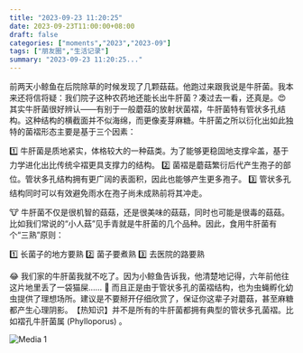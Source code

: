 ```yaml
---
title: "2023-09-23 11:20:25"
date: 2023-09-23T11:00:00+08:00
draft: false
categories: ["moments","2023","2023-09"]
tags: ["朋友圈","生活记录"]
summary: "2023-09-23 11:20:25..."
---
```


前两天小鲸鱼在后院除草的时候发现了几颗菇菇。他跑过来跟我说是牛肝菌。我本来还将信将疑：我们院子这种农药地还能长出牛肝菌？凑过去一看，还真是。😍
​
​其实牛肝菌很好辨认——有别于一般蘑菇的放射状菌褶，牛肝菌特有管状多孔结构。这种结构的横截面并不似海绵，而更像麦芽麻糖。牛肝菌之所以衍化出如此独特的菌褶形态主要是基于三个因素：

1️⃣ 牛肝菌是质地紧实，体格较大的一种菇类。为了能够更稳固地支撑伞盖，基于力学进化出比传统伞褶更具支撑力的结构。
2️⃣ 菌褶是蘑菇繁衍后代产生孢子的部位。管状多孔结构拥有更广阔的表面积，因此也能够产生更多孢子。
3️⃣ 管状多孔结构同时可以有效避免雨水在孢子尚未成熟前将其冲走。

🐮 牛肝菌不仅是很机智的菇菇，还是很美味的菇菇，同时也可能是很毒的菇菇。比如我们常说的“小人菇”见手青就是牛肝菌的几个品种。因此，食用牛肝菌有个“三熟”原则：

1️⃣ 长菌子的地方要熟
2️⃣ 菌子要煮熟
3️⃣ 去医院的路要熟

😂 我们家的牛肝菌我就不吃了。因为小鲸鱼告诉我，他清楚地记得，六年前他往这片地里丢了一袋猫屎…… 🤢 而且正是由于管状多孔的菌褶结构，也为虫蝇孵化幼虫提供了理想场所。建议是不要掰开仔细欣赏了，保证你这辈子对蘑菇，甚至麻糖都产生心理阴影。
​
【​热知识】并不是所有的牛肝菌都拥有典型的管状多孔菌褶。比如褶孔牛肝菌属 (Phylloporus) 。

![Media 1](/Moments/photos/2023-09-23/202309231120250.jpg)

